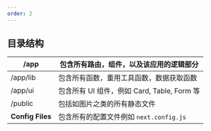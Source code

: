 ```yaml
---
order: 2
---
```


## 目录结构

| /app             | 包含所有路由，组件，以及该应用的逻辑部分    |
| ---------------- | ------------------------------------------- |
| /app/lib         | 包含所有函数，重用工具函数，数据获取函数    |
| /app/ui          | 包含所有 UI 组件，例如 Card, Table, Form 等 |
| /public          | 包括如图片之类的所有静态文件                |
| **Config Files** | 包含所有的配置文件例如  `next.config.js`    |

